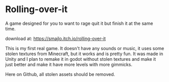 # Rolling-over-it
A game designed for you to want to rage quit it but finish it at the same time.

download at: https://smajlo.itch.io/rolling-over-it

This is my first real game. It doesn't have any sounds or music, it uses some stolen textures from Minecraft, but it works and is pretty fun. It was made in Unity and I plan to remake it in godot without stolen textures and make it just better and make it have more levels with more gimmicks.

Here on Github, all stolen assets should be removed.
